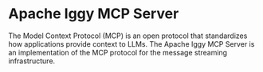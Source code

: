 # Apache Iggy MCP Server

The Model Context Protocol (MCP) is an open protocol that standardizes how applications provide context to LLMs. The Apache Iggy MCP Server is an implementation of the MCP protocol for the message streaming infrastructure.
